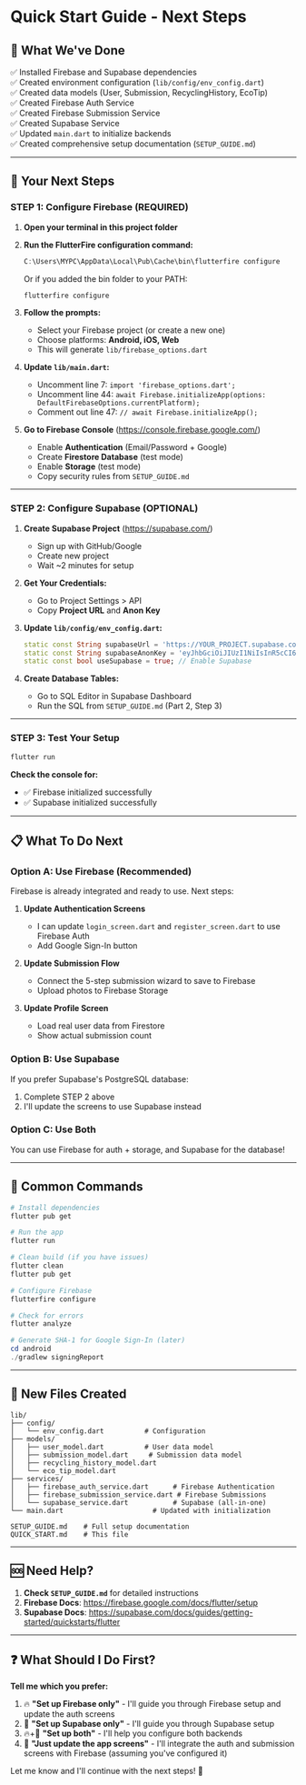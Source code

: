 # Quick Start Guide - Next Steps

## 🎉 What We've Done

✅ Installed Firebase and Supabase dependencies  
✅ Created environment configuration (`lib/config/env_config.dart`)  
✅ Created data models (User, Submission, RecyclingHistory, EcoTip)  
✅ Created Firebase Auth Service  
✅ Created Firebase Submission Service  
✅ Created Supabase Service  
✅ Updated `main.dart` to initialize backends  
✅ Created comprehensive setup documentation (`SETUP_GUIDE.md`)

---

## 🚀 Your Next Steps

### **STEP 1: Configure Firebase** (REQUIRED)

1. **Open your terminal in this project folder**

2. **Run the FlutterFire configuration command:**
   ```powershell
   C:\Users\MYPC\AppData\Local\Pub\Cache\bin\flutterfire configure
   ```
   
   Or if you added the bin folder to your PATH:
   ```powershell
   flutterfire configure
   ```

3. **Follow the prompts:**
   - Select your Firebase project (or create a new one)
   - Choose platforms: **Android, iOS, Web**
   - This will generate `lib/firebase_options.dart`

4. **Update `lib/main.dart`:**
   - Uncomment line 7: `import 'firebase_options.dart';`
   - Uncomment line 44: `await Firebase.initializeApp(options: DefaultFirebaseOptions.currentPlatform);`
   - Comment out line 47: `// await Firebase.initializeApp();`

5. **Go to Firebase Console** (https://console.firebase.google.com/)
   - Enable **Authentication** (Email/Password + Google)
   - Create **Firestore Database** (test mode)
   - Enable **Storage** (test mode)
   - Copy security rules from `SETUP_GUIDE.md`

---

### **STEP 2: Configure Supabase** (OPTIONAL)

1. **Create Supabase Project** (https://supabase.com/)
   - Sign up with GitHub/Google
   - Create new project
   - Wait ~2 minutes for setup

2. **Get Your Credentials:**
   - Go to Project Settings > API
   - Copy **Project URL** and **Anon Key**

3. **Update `lib/config/env_config.dart`:**
   ```dart
   static const String supabaseUrl = 'https://YOUR_PROJECT.supabase.co';
   static const String supabaseAnonKey = 'eyJhbGciOiJIUzI1NiIsInR5cCI6IkpXVCJ9...';
   static const bool useSupabase = true; // Enable Supabase
   ```

4. **Create Database Tables:**
   - Go to SQL Editor in Supabase Dashboard
   - Run the SQL from `SETUP_GUIDE.md` (Part 2, Step 3)

---

### **STEP 3: Test Your Setup**

```powershell
flutter run
```

**Check the console for:**
- ✅ Firebase initialized successfully
- ✅ Supabase initialized successfully

---

## 📋 What To Do Next

### **Option A: Use Firebase (Recommended)**

Firebase is already integrated and ready to use. Next steps:

1. **Update Authentication Screens**
   - I can update `login_screen.dart` and `register_screen.dart` to use Firebase Auth
   - Add Google Sign-In button

2. **Update Submission Flow**
   - Connect the 5-step submission wizard to save to Firebase
   - Upload photos to Firebase Storage

3. **Update Profile Screen**
   - Load real user data from Firestore
   - Show actual submission count

### **Option B: Use Supabase**

If you prefer Supabase's PostgreSQL database:

1. Complete STEP 2 above
2. I'll update the screens to use Supabase instead

### **Option C: Use Both**

You can use Firebase for auth + storage, and Supabase for the database!

---

## 🔧 Common Commands

```powershell
# Install dependencies
flutter pub get

# Run the app
flutter run

# Clean build (if you have issues)
flutter clean
flutter pub get

# Configure Firebase
flutterfire configure

# Check for errors
flutter analyze

# Generate SHA-1 for Google Sign-In (later)
cd android
./gradlew signingReport
```

---

## 📁 New Files Created

```
lib/
├── config/
│   └── env_config.dart          # Configuration
├── models/
│   ├── user_model.dart          # User data model
│   ├── submission_model.dart     # Submission data model
│   ├── recycling_history_model.dart
│   └── eco_tip_model.dart
├── services/
│   ├── firebase_auth_service.dart      # Firebase Authentication
│   ├── firebase_submission_service.dart # Firebase Submissions
│   └── supabase_service.dart           # Supabase (all-in-one)
└── main.dart                      # Updated with initialization

SETUP_GUIDE.md    # Full setup documentation
QUICK_START.md    # This file
```

---

## 🆘 Need Help?

1. **Check `SETUP_GUIDE.md`** for detailed instructions
2. **Firebase Docs**: https://firebase.google.com/docs/flutter/setup
3. **Supabase Docs**: https://supabase.com/docs/guides/getting-started/quickstarts/flutter

---

## ❓ What Should I Do First?

**Tell me which you prefer:**

1. 🔥 **"Set up Firebase only"** - I'll guide you through Firebase setup and update the auth screens
2. 🐘 **"Set up Supabase only"** - I'll guide you through Supabase setup  
3. 🔥+🐘 **"Set up both"** - I'll help you configure both backends
4. 📱 **"Just update the app screens"** - I'll integrate the auth and submission screens with Firebase (assuming you've configured it)

Let me know and I'll continue with the next steps! 🚀

